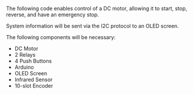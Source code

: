 
The following code enables control of a DC motor, allowing it to start, stop, reverse, and have an emergency stop. 

System information will be sent via the I2C protocol to an OLED screen.

The following components will be necessary:

- DC Motor
- 2 Relays
- 4 Push Buttons
- Arduino
- OLED Screen
- Infrared Sensor
- 10-slot Encoder
